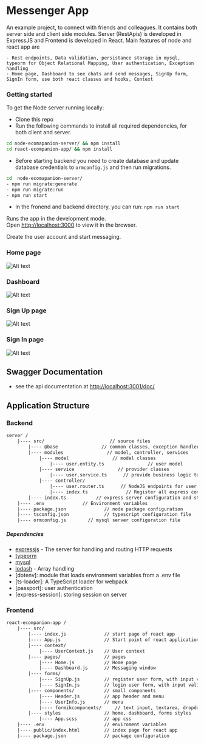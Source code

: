 # Messenger App

An example project, to connect with friends and colleagues. It contains both server side and client side modules.
Server (RestApis) is developed in ExpressJS and Frontend is developed in React. Main features of node and react app are

    - Rest endpoints, Data validation, persistance storage in mysql, typeorm for Object Relational Mapping, User authentication, Exception handling
    - Home page, Dashboard to see chats and send messages, SignUp form, SignIn form, use both react classes and hooks, Context
    
### Getting started

To get the Node server running locally:

- Clone this repo
- Run the following commands to install all required dependencies, for both client and server.
```sh
cd node-ecomapanion-server/ && npm install
cd react-ecompanion-app/ && npm install
```
- Before starting backend you need to create database and update database credentials to `ormconfig.js` and then run migrations.
```sh
cd  node-ecomapanion-server/ 
- npm run migrate:generate
- npm run migrate:run
- npm run start
```
- In the fronend and backend directory, you can run: `npm run start`

Runs the app in the development mode.<br />
Open [http://localhost:3000](http://localhost:3000) to view it in the browser.

Create the user account and start messaging.

### Home page
![Alt text](https://github.com/sohaib-gujjar/ecompanion/blob/master/react-ecompanion-app/public/home.png "Optional Title")
### Dashboard
![Alt text](https://github.com/sohaib-gujjar/ecompanion/blob/master/react-ecompanion-app/public/dashboard.png "Optional Title")
### Sign Up page
![Alt text](https://github.com/sohaib-gujjar/ecompanion/blob/master/react-ecompanion-app/public/register.png "Optional Title")
### Sign In page
![Alt text](https://github.com/sohaib-gujjar/ecompanion/blob/master/react-ecompanion-app/public/login.png?raw=true "Optional Title")


## Swagger Documentation
- see the api documentation at [http://localhost:3001/doc/](http://localhost:3001/doc/)

## Application Structure

### Backend

```txt
server /
    |---- src/			              // source files
        |---- @base                // common classes, exception handler, middleware, db migrations
        |---- modules                // model, controller, services
            |---- model                // model classes
                |---- user.entity.ts                // user model
            |---- service                // provider classes
                |---- user.service.ts      // provide business logic to users
            |---- controller/			         
                |---- user.router.ts      // NodeJS endpoints for user entity
                |---- index.ts			    // Register all express controller
        |---- index.ts           // express server configuration and starts listen
    |---- .env		        // Environment variables
    |---- package.json		        // node package configuration
    |---- tsconfig.json		        // typescript configuration file
    |---- ormconfig.js	      // mysql server configuration file
```

##### Dependencies

- [expressjs](https://github.com/expressjs/express) - The server for handling and routing HTTP requests
- [typeorm](https://github.com/typeorm/typeorm)
- [mysql](www.mysql.com/downloads)
- [lodash](https://lodash.com/) - Array handling
- [dotenv]: module that loads environment variables from a .env file
- [ts-loader]: A TypeScript loader for webpack
- [passport]: user authentication
- [express-session]: storing session on server


### Frontend

```txt
react-ecompanion-app /
    |---- src/
        |---- index.js		        // start page of react app
        |---- App.js		        // Start point of react application, implementation of `Routes`
        |---- context/
            |---- UserContext.js    // User context
        |---- pages/			    // pages
            |---- Home.js           // Home page
            |---- Dashboard.js      // Messaging window
        |---- forms/
            |---- SignUp.js		    // register user form, with input validation
            |---- SignIn.js		    // login user form, with input validation
        |---- components/			// small components
            |---- Header.js		    // app header and menu
            |---- UserInfo.js		// menu
            |---- formikcomponents/		// text input, textarea, dropdown, image uploader, multiple files uploader
        |---- styles	            // home, dashboard, forms styles
            |---- App.scss	        // app css
    |---- .env		                // enviroment variables
    |---- public/index.html		    // index page for react app
    |---- package.json		        // package configuration
```
